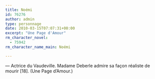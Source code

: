 ```yaml
---
title: Noémi
id: 76276
author: admin
type: personnage
date: 2010-03-15T07:07:31+00:00
excerpt: "Une Page d'Amour"
rm_character_novel:
  - 75942
rm_character_name_main: Noémi

---
```

— Actrice du Vaudeville. Madame Deberle admire sa façon réaliste de mourir [18]. (Une Page d&rsquo;Amour.)